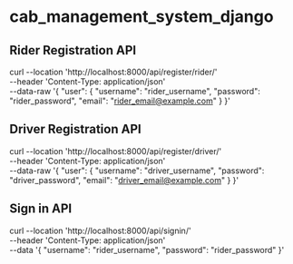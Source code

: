 # cab_management_system_django

## Rider Registration API

curl --location 'http://localhost:8000/api/register/rider/' \
--header 'Content-Type: application/json' \
--data-raw '{
    "user": {
      "username": "rider_username",
      "password": "rider_password",
      "email": "rider_email@example.com"
    }
  }'

## Driver Registration API

curl --location 'http://localhost:8000/api/register/driver/' \
--header 'Content-Type: application/json' \
--data-raw '{
    "user": {
      "username": "driver_username",
      "password": "driver_password",
      "email": "driver_email@example.com"
    }
  }'

## Sign in API

curl --location 'http://localhost:8000/api/signin/' \
--header 'Content-Type: application/json' \
--data '{
    "username": "rider_username",
    "password": "rider_password"
  }'
